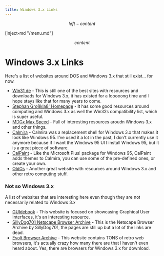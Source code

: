 ```yaml
---
title: Windows 3.x Links
---
```


$$ left-content $$

[inject-md "/menu.md"]

$$ content $$

# Windows 3.x Links

Here's a list of websites around DOS and Windows 3.x that still exist... for now.

- [Win31.de](http://www.win31.de/eindex.htm) - This is still one of the best sites with resources and downloads for Windows 3.x, it has existed for a looooong time and I hope stays like that for many years to come.
- [Stephan Großklaß' Homepage](http://stephan.win31.de/home_en.htm) - It has some good resources around computing and Windows 3.x as well the Win32s compatibility list, which is super useful.
- [MDGx Max Speed](http://www.mdgx.com/w31toy.htm) - Full of interesting resources aroudn Windows 3.x and other things.
- [Calmira](http://calmira.de/) - Calmira was a replacement shell for Windows 3.x that makes it look like Windows 95. I've used it a lot in the past, I don't currently use it anymore because if I want the Windows 95 UI I install Windows 95, but it is a great piece of software.
- [CalPaint](http://www.calpaint.de/) - Like the Microsoft Plus! package for Windows 95, CalPaint adds themes to Calmira, you can use some of the pre-defined ones, or create your own.
- [OldOs](http://wiki.oldos.org/index.html) - Another great website with resources around Windows 3.x and other retro computing stuff.

### Not so Windows 3.x

A list of websites that are interesting here even though they are not necessarily related to Windows 3.x

- [GUIdebook](https://guidebookgallery.org/index) - This website is focused on showcasing Graphical User Interfaces, it's an interesting resource.
- [SillyDog701 Netscape Browser Archive](http://sillydog.org/narchive/) - This is the Netscape Browser Archive by SillyDog701, the pages are still up but a lot of the links are dead.
- [Evolt Browser Archive](https://browsers.evolt.org/) - This website contains TONS of retro web browsers, it's actually crazy how many there are that I haven't even heard about. Yes, there are browsers for Windows 3.x for download.
